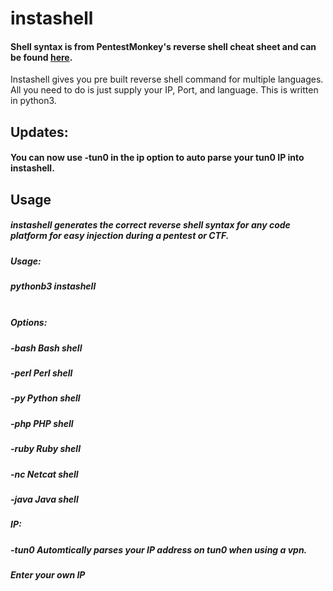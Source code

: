 # instashell

#### Shell syntax is from PentestMonkey's reverse shell cheat sheet and can be found [here](http://pentestmonkey.net/cheat-sheet/shells/reverse-shell-cheat-sheet).
Instashell gives you pre built reverse shell command for multiple languages. All you need to do is just supply your IP, Port, and language.
This is written in python3.

## Updates:

#### You can now use -tun0 in the ip option to auto parse your tun0 IP into instashell.

## Usage

##### instashell generates the correct reverse shell syntax for any code platform for easy injection during a pentest or CTF.
#####    Usage:
#####    pythonb3 instashell <option> <ip> <port>
#####    Options:
#####    -bash  Bash shell
#####    -perl  Perl shell
#####    -py    Python shell
#####    -php   PHP shell
#####    -ruby  Ruby shell
#####    -nc    Netcat shell
#####    -java  Java shell

#####     IP:
#####     -tun0         Automtically parses your IP address on tun0 when using a vpn.
#####     <custom ip>   Enter your own IP
